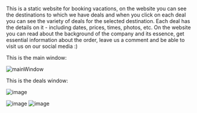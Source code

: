 This is a static website for booking vacations, on the website you can see the destinations to which we have deals and when you click on each deal you can see the variety of deals for the selected destination.
Each deal has the details on it - including dates, prices, times, photos, etc.
On the website you can read about the background of the company and its essence, get essential information about the order, leave us a comment and be able to visit us on our social media :)

This is the main window:


![mainWindow](https://github.com/SaraOshritYosian/EasyTrip/assets/92250796/07e66694-8973-4b45-8bd7-67ad0536f47f)


This is the deals window:

![image](https://github.com/SaraOshritYosian/EasyTrip/assets/92250796/63889225-7cf4-4aa7-a299-a83fe285c634)

![image](https://github.com/SaraOshritYosian/EasyTrip/assets/92250796/49cdd82f-0020-40d9-adca-2f4843724888)
![image](https://github.com/SaraOshritYosian/EasyTrip/assets/92250796/4f4ad206-14ce-48c2-b1cc-3400cde30ca1)



